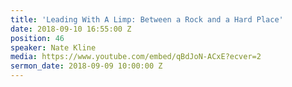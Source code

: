 ```yaml
---
title: 'Leading With A Limp: Between a Rock and a Hard Place'
date: 2018-09-10 16:55:00 Z
position: 46
speaker: Nate Kline
media: https://www.youtube.com/embed/qBdJoN-ACxE?ecver=2
sermon_date: 2018-09-09 10:00:00 Z
---
```


